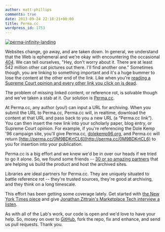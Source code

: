 ```yaml
---
author: matt-phillips
comments: true
date: 2013-09-24 22:10:21+00:00
title: Perma.cc
wordpress_id: 1753
---
```





[![perma-infinity-landing](http://librarylab.law.harvard.edu/blog/wp-content/uploads/2013/09/perma-infinity-landing.png)](http://librarylab.law.harvard.edu/blog/wp-content/uploads/2013/09/perma-infinity-landing.png)







Websites change, go away, and are taken down. In general, we understand that the Web is ephemeral and we're okay with encountering the occasional [404](http://en.wikipedia.org/wiki/HTTP_404). We can tell ourselves, "Hey, don't worry about it. There are at least 542 million other cat pictures out there. I'll find another one." Sometimes though, you are linking to something important and it's a huge bummer to lose the content at the other end of the link. Like when you're [reading a Supreme Court opinion and every other link you click on is dead](http://papers.ssrn.com/sol3/papers.cfm?abstract_id=2329161).





The problem of missing linked content, or reference rot, is solvable though and we've taken a stab at it. Our solution is [Perma.cc](http://perma.cc).





At Perma.cc, any author (you!) can input a URL for archiving. When you submit the URL to Perma.cc, Perma.cc will, in realtime, download the content at that URL and pass back to you a new URL (a “Perma.cc link”). You can then insert the new link into your scholarly paper, blog entry, or Supreme Court opinion. For example, if you're referencing the Dole Kemp '96 campaign site, you'll give Perma.cc, [dolekemp96.org](http://dolekemp96.org), and Perma.cc will return [http://perma.cc/0M9BDKrtCL6](http://perma.cc/0M9BDKrtCL6) to  you for insertion into your publication.





Perma.cc is a big effort and we knew we'd be in over our heads if we tried to go it alone. So, we found some friends -- [30 or so amazing partners](http://perma.cc/about) that are helping us build the product and host the archived sites.





Libraries are ideal partners for Perma.cc. They are uniquely situated to battle reference rot -- they're trusted sources, they're good at archiving, and they think on a long timescale.





This effort has been getting some coverage lately. Get started with [the New York Times piece](http://www.nytimes.com/2013/09/24/us/politics/in-supreme-court-opinions-clicks-that-lead-nowhere.html) and give [Jonathan Zittrain's Marketplace Tech interview a listen](http://www.marketplace.org/shows/marketplace-tech-report/marketplace-tech-tuesday-september-24-2013).





As with all of the Lab's work, our code is open and we'd love to have your help. So, mosey on over to [GitHub](https://github.com/harvard-lil/perma), fork the repo, fix and enhance, and send us pull requests. Thank you.
